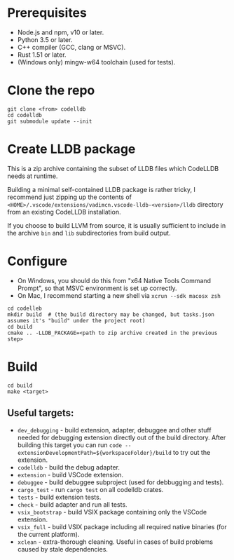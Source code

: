 # Prerequisites
- Node.js and npm, v10 or later.
- Python 3.5 or later.
- C++ compiler (GCC, clang or MSVC).
- Rust 1.51 or later.
- (Windows only) mingw-w64 toolchain (used for tests).

# Clone the repo
```
git clone <from> codelldb
cd codelldb
git submodule update --init
```

# Create LLDB package

This is a zip archive containing the subset of LLDB files which CodeLLDB needs at runtime.

Building a minimal self-contained LLDB package is rather tricky, I recommend just zipping up the contents of
`<HOME>/.vscode/extensions/vadimcn.vscode-lldb-<version>/lldb` directory from an existing CodeLLDB installation.

If you choose to build LLVM from source, it is usually sufficient to include in the archive `bin` and `lib`
subdirectories from build output.

# Configure

- On Windows, you should do this from "x64 Native Tools Command Prompt", so that MSVC environment is set up correctly.
- On Mac, I recommend starting a new shell via `xcrun --sdk macosx zsh`

```
cd codelleb
mkdir build  # (the build directory may be changed, but tasks.json assumes it's "build" under the project root)
cd build
cmake .. -LLDB_PACKAGE=<path to zip archive created in the previous step>
```

# Build
```
cd build
make <target>
```

## Useful targets:
- `dev_debugging` - build extension, adapter, debuggee and other stuff needed for debugging extension directly out of
   the build directory. After building this target you can run `code --extensionDevelopmentPath=${workspaceFolder}/build`
   to try out the extension.
- `codelldb` - build the debug adapter.
- `extension` - build VSCode extension.
- `debuggee` - build debuggee subproject (used for debbugging and tests).
- `cargo_test` - run `cargo test` on all codelldb crates.
- `tests` - build extension tests.
- `check` - build adapter and run all tests.
- `vsix_bootstrap` - build VSIX package containing only the VSCode extension.
- `vsix_full` - build VSIX package including all required native binaries (for the current platform).
- `xclean` - extra-thorough cleaning.  Useful in cases of build problems caused by stale dependencies.
